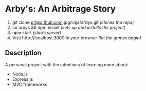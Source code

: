 # Arby's: An Arbitrage Story

1. git clone git@github.com:jpgninja/arbys.git *(clones the repo)*
1. cd arbys && npm install *(sets up and installs the project)*
1. npm start *(starts server)*
1. Visit http://localhost:3000 in your browser *(let the games begin)*

Description
---

A personal project with the intentions of learning more about:

* Node.js
* Express.js
* MVC frameworks